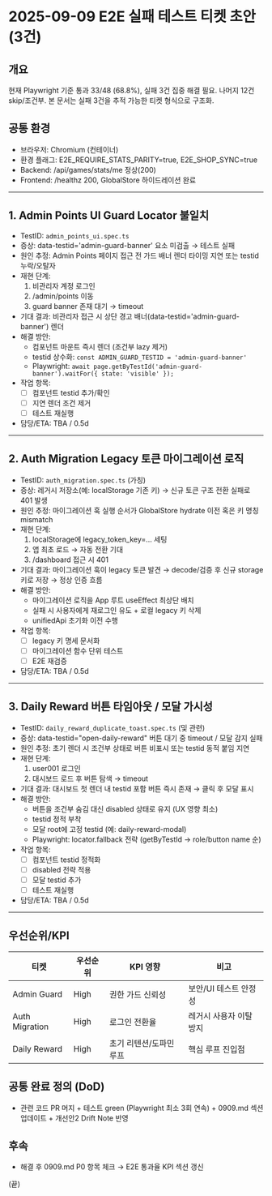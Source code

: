 # 2025-09-09 E2E 실패 테스트 티켓 초안 (3건)

## 개요
현재 Playwright 기준 통과 33/48 (68.8%), 실패 3건 집중 해결 필요. 나머지 12건 skip/조건부. 본 문서는 실패 3건을 추적 가능한 티켓 형식으로 구조화.

## 공통 환경
- 브라우저: Chromium (컨테이너)
- 환경 플래그: E2E_REQUIRE_STATS_PARITY=true, E2E_SHOP_SYNC=true
- Backend: /api/games/stats/me 정상(200)
- Frontend: /healthz 200, GlobalStore 하이드레이션 완료

---
## 1. Admin Points UI Guard Locator 불일치
- TestID: `admin_points_ui.spec.ts`
- 증상: data-testid='admin-guard-banner' 요소 미검출 → 테스트 실패
- 원인 추정: Admin Points 페이지 접근 전 가드 배너 렌더 타이밍 지연 또는 testid 누락/오탈자
- 재현 단계:
  1) 비관리자 계정 로그인
  2) /admin/points 이동
  3) guard banner 존재 대기 → timeout
- 기대 결과: 비관리자 접근 시 상단 경고 배너(data-testid='admin-guard-banner') 렌더
- 해결 방안:
  - 컴포넌트 마운트 즉시 렌더 (조건부 lazy 제거)
  - testid 상수화: `const ADMIN_GUARD_TESTID = 'admin-guard-banner'`
  - Playwright: `await page.getByTestId('admin-guard-banner').waitFor({ state: 'visible' });`
- 작업 항목:
  - [ ] 컴포넌트 testid 추가/확인
  - [ ] 지연 렌더 조건 제거
  - [ ] 테스트 재실행
- 담당/ETA: TBA / 0.5d

---
## 2. Auth Migration Legacy 토큰 마이그레이션 로직
- TestID: `auth_migration.spec.ts` (가칭)
- 증상: 레거시 저장소(예: localStorage 기존 키) → 신규 토큰 구조 전환 실패로 401 발생
- 원인 추정: 마이그레이션 훅 실행 순서가 GlobalStore hydrate 이전 혹은 키 명칭 mismatch
- 재현 단계:
  1) localStorage에 legacy_token_key=... 세팅
  2) 앱 최초 로드 → 자동 전환 기대
  3) /dashboard 접근 시 401
- 기대 결과: 마이그레이션 훅이 legacy 토큰 발견 → decode/검증 후 신규 storage 키로 저장 → 정상 인증 흐름
- 해결 방안:
  - 마이그레이션 로직을 App 루트 useEffect 최상단 배치
  - 실패 시 사용자에게 재로그인 유도 + 로컬 legacy 키 삭제
  - unifiedApi 초기화 이전 수행
- 작업 항목:
  - [ ] legacy 키 명세 문서화
  - [ ] 마이그레이션 함수 단위 테스트
  - [ ] E2E 재검증
- 담당/ETA: TBA / 0.5d

---
## 3. Daily Reward 버튼 타임아웃 / 모달 가시성
- TestID: `daily_reward_duplicate_toast.spec.ts` (및 관련)
- 증상: data-testid="open-daily-reward" 버튼 대기 중 timeout / 모달 감지 실패
- 원인 추정: 초기 렌더 시 조건부 상태로 버튼 비표시 또는 testid 동적 붙임 지연
- 재현 단계:
  1) user001 로그인
  2) 대시보드 로드 후 버튼 탐색 → timeout
- 기대 결과: 대시보드 첫 렌더 내 testid 포함 버튼 즉시 존재 → 클릭 후 모달 표시
- 해결 방안:
  - 버튼을 조건부 숨김 대신 disabled 상태로 유지 (UX 영향 최소)
  - testid 정적 부착
  - 모달 root에 고정 testid (예: daily-reward-modal)
  - Playwright: locator.fallback 전략 (getByTestId → role/button name 순)
- 작업 항목:
  - [ ] 컴포넌트 testid 정적화
  - [ ] disabled 전략 적용
  - [ ] 모달 testid 추가
  - [ ] 테스트 재실행
- 담당/ETA: TBA / 0.5d

---
## 우선순위/KPI
| 티켓 | 우선순위 | KPI 영향 | 비고 |
|------|----------|----------|------|
| Admin Guard | High | 권한 가드 신뢰성 | 보안/UI 테스트 안정성 |
| Auth Migration | High | 로그인 전환율 | 레거시 사용자 이탈 방지 |
| Daily Reward | High | 초기 리텐션/도파민 루프 | 핵심 루프 진입점 |

## 공통 완료 정의 (DoD)
- 관련 코드 PR 머지 + 테스트 green (Playwright 최소 3회 연속) + 0909.md 섹션 업데이트 + 개선안2 Drift Note 반영

## 후속
- 해결 후 0909.md P0 항목 체크 → E2E 통과율 KPI 섹션 갱신

(끝)
